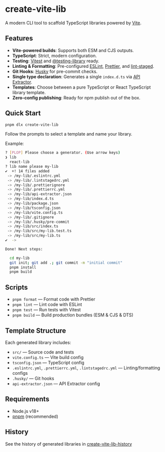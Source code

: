 # create-vite-lib

A modern CLI tool to scaffold TypeScript libraries powered by [Vite](https://vitejs.dev/).

## Features

- **Vite-powered builds**: Supports both ESM and CJS outputs.
- **TypeScript**: Strict, modern configuration.
- **Testing**: [Vitest](https://vitest.dev/) and [@testing-library](https://testing-library.com/) ready.
- **Linting & Formatting**: Pre-configured [ESLint](https://eslint.org/), [Prettier](https://prettier.io/), and [lint-staged](https://github.com/okonet/lint-staged).
- **Git Hooks**: [Husky](https://typicode.github.io/husky/) for pre-commit checks.
- **Single type declaration**: Generates a single `index.d.ts` via [API Extractor](https://api-extractor.com/).
- **Templates**: Choose between a pure TypeScript or React TypeScript library template.
- **Zero-config publishing**: Ready for npm publish out of the box.

## Quick Start

```sh
pnpm dlx create-vite-lib
```

Follow the prompts to select a template and name your library.

Example:

```sh
? [PLOP] Please choose a generator. (Use arrow keys)
❯ lib
  react-lib
? lib name please my-lib
✔  +! 14 files added
 -> /my-lib/.eslintrc.yml
 -> /my-lib/.lintstagedrc.yml
 -> /my-lib/.prettierignore
 -> /my-lib/.prettierrc.yml
 -> /my-lib/api-extractor.json
 -> /my-lib/index.d.ts
 -> /my-lib/package.json
 -> /my-lib/tsconfig.json
 -> /my-lib/vite.config.ts
 -> /my-lib/.gitignore
 -> /my-lib/.husky/pre-commit
 -> /my-lib/src/index.ts
 -> /my-lib/src/my-lib.test.ts
 -> /my-lib/src/my-lib.ts
✔  ->

Done! Next steps:

  cd my-lib
  git init; git add .; git commit -m "initial commit"
  pnpm install
  pnpm build
```

## Scripts

- `pnpm format` — Format code with Prettier
- `pnpm lint` — Lint code with ESLint
- `pnpm test` — Run tests with Vitest
- `pnpm build` — Build production bundles (ESM & CJS & DTS)

## Template Structure

Each generated library includes:

- `src/` — Source code and tests
- `vite.config.ts` — Vite build config
- `tsconfig.json` — TypeScript config
- `.eslintrc.yml`, `.prettierrc.yml`, `.lintstagedrc.yml` — Linting/formatting configs
- `.husky/` — Git hooks
- `api-extractor.json` — API Extractor config

## Requirements

- Node.js v18+
- [pnpm](https://pnpm.io/) (recommended)

## History

See the history of generated libraries in [create-vite-lib-history](https://github.com/smmoosavi/create-vite-lib-history)
